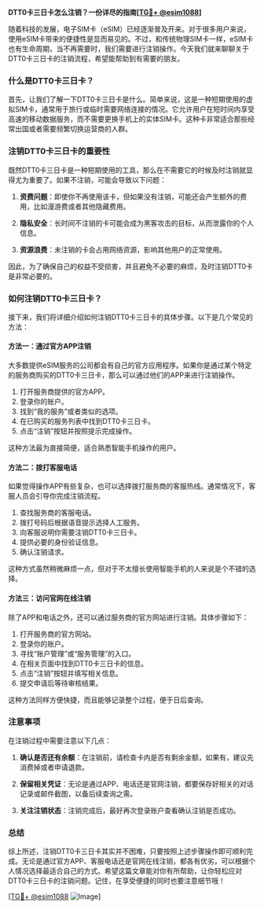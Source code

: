 **DTT0卡三日卡怎么注销？一份详尽的指南[[TG💪+ @esim1088](https://t.me/s/esim1088)]**

随着科技的发展，电子SIM卡（eSIM）已经逐渐普及开来。对于很多用户来说，使用eSIM卡带来的便捷性是显而易见的。不过，和传统物理SIM卡一样，eSIM卡也有生命周期，当不再需要时，我们需要进行注销操作。今天我们就来聊聊关于DTT0卡三日卡的注销流程，希望能帮助到有需要的朋友。

### 什么是DTT0卡三日卡？

首先，让我们了解一下DTT0卡三日卡是什么。简单来说，这是一种短期使用的虚拟SIM卡，通常用于旅行或临时需要网络连接的情况。它允许用户在短时间内享受高速的移动数据服务，而不需要更换手机上的实体SIM卡。这种卡非常适合那些经常出国或者需要频繁切换运营商的人群。

### 注销DTT0卡三日卡的重要性

既然DTT0卡三日卡是一种短期使用的工具，那么在不需要它的时候及时注销就显得尤为重要了。如果不注销，可能会导致以下问题：

1. **资费问题**：即使你不再使用该卡，但如果没有注销，可能还会产生额外的费用，比如漫游费或者其他隐藏费用。
   
2. **隐私安全**：长时间不注销的卡可能会成为黑客攻击的目标，从而泄露你的个人信息。

3. **资源浪费**：未注销的卡会占用网络资源，影响其他用户的正常使用。

因此，为了确保自己的权益不受损害，并且避免不必要的麻烦，及时注销DTT0卡是非常必要的。

### 如何注销DTT0卡三日卡？

接下来，我们将详细介绍如何注销DTT0卡三日卡的具体步骤。以下是几个常见的方法：

#### 方法一：通过官方APP注销

大多数提供eSIM服务的公司都会有自己的官方应用程序。如果你是通过某个特定的服务商购买的DTT0卡三日卡，那么可以通过他们的APP来进行注销操作。

1. 打开服务商提供的官方APP。
2. 登录你的账户。
3. 找到“我的服务”或者类似的选项。
4. 在已购买的服务列表中找到DTT0卡三日卡。
5. 点击“注销”按钮并按照提示完成操作。

这种方法最为直接简便，适合熟悉智能手机操作的用户。

#### 方法二：拨打客服电话

如果觉得操作APP有些复杂，也可以选择拨打服务商的客服热线。通常情况下，客服人员会引导你完成注销流程。

1. 查找服务商的客服电话。
2. 拨打号码后根据语音提示选择人工服务。
3. 向客服说明你需要注销DTT0卡三日卡。
4. 提供必要的身份验证信息。
5. 确认注销请求。

这种方式虽然稍微麻烦一点，但对于不太擅长使用智能手机的人来说是个不错的选择。

#### 方法三：访问官网在线注销

除了APP和电话之外，还可以通过服务商的官方网站进行注销。具体步骤如下：

1. 打开服务商的官方网站。
2. 登录你的账户。
3. 寻找“账户管理”或“服务管理”的入口。
4. 在相关页面中找到DTT0卡三日卡的信息。
5. 点击“注销”按钮并填写相关信息。
6. 提交申请后等待审核结果。

这种方法同样方便快捷，而且能够记录整个过程，便于日后查询。

### 注意事项

在注销过程中需要注意以下几点：

1. **确认是否还有余额**：在注销前，请检查卡内是否有剩余金额，如果有，建议先消费掉或者申请退款。
   
2. **保留相关凭证**：无论是通过APP、电话还是官网注销，都要保存好相关的对话记录或邮件截图，以备后续查询之需。

3. **关注注销状态**：注销完成后，最好再次登录账户查看确认注销是否成功。

### 总结

综上所述，注销DTT0卡三日卡其实并不困难，只要按照上述步骤操作即可顺利完成。无论是通过官方APP、客服电话还是官网在线注销，都各有优劣，可以根据个人情况选择最适合自己的方式。希望这篇文章能对你有所帮助，让你轻松应对DTT0卡三日卡的注销问题。记住，在享受便捷的同时也要注意细节哦！

[[TG💪+ @esim1088](https://t.me/s/esim1088) ![Image](https://i.postimg.cc/4NQfJmqS/Snipaste-2025-05-13-00-14-12.png)]